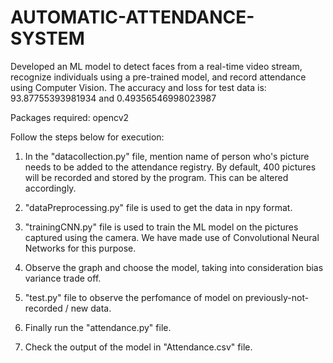 # AUTOMATIC-ATTENDANCE-SYSTEM
Developed an ML model to detect faces from a real-time video stream, recognize individuals using a pre-trained model, and record attendance using Computer Vision.
The accuracy and loss for test data is: 93.87755393981934 and 0.49356546998023987

Packages required: opencv2 

Follow the steps below for execution:
1. In the "datacollection.py" file, mention name of person who's picture needs to be added to the attendance registry. 
By default, 400 pictures will be recorded and stored by the program. This can be altered accordingly. 

2. "dataPreprocessing.py" file is used to get the data in npy format.

3. "trainingCNN.py" file is used to train the ML model on the pictures captured using the camera. 
We have made use of Convolutional Neural Networks for this purpose.

4. Observe the graph and choose the model, taking into consideration bias variance trade off.

5. "test.py" file to observe the perfomance of model on previously-not-recorded / new data.

6. Finally run the "attendance.py" file.

7. Check the output of the model in "Attendance.csv" file.
